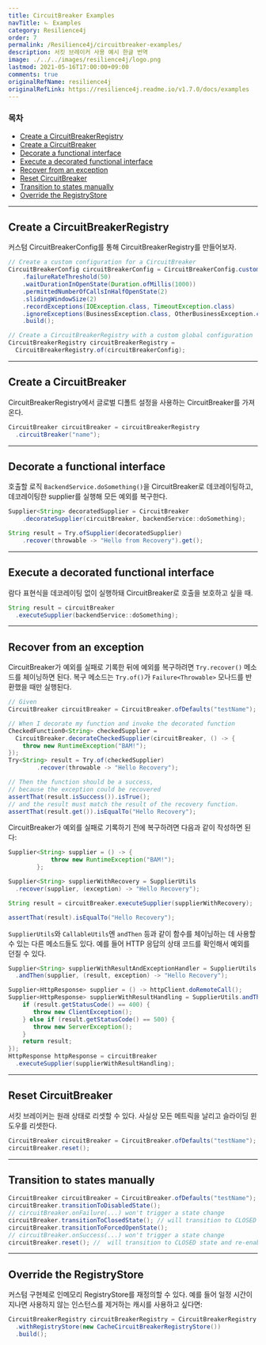 ```yaml
---
title: CircuitBreaker Examples
navTitle: ㄴ Examples
category: Resilience4j
order: 7
permalink: /Resilience4j/circuitbreaker-examples/
description: 서킷 브레이커 사용 예시 한글 번역
image: ./../../images/resilience4j/logo.png
lastmod: 2021-05-16T17:00:00+09:00
comments: true
originalRefName: resilience4j
originalRefLink: https://resilience4j.readme.io/v1.7.0/docs/examples
---
```


### 목차

- [Create a CircuitBreakerRegistry](#create-a-circuitbreakerregistry)
- [Create a CircuitBreaker](#create-a-circuitbreaker)
- [Decorate a functional interface](#decorate-a-functional-interface)
- [Execute a decorated functional interface](#execute-a-decorated-functional-interface)
- [Recover from an exception](#recover-from-an-exception)
- [Reset CircuitBreaker](#reset-circuitbreaker)
- [Transition to states manually](#transition-to-states-manually)
- [Override the RegistryStore](#override-the-registrystore)

---

## Create a CircuitBreakerRegistry

커스텀 CircuitBreakerConfig를 통해 CircuitBreakerRegistry를 만들어보자.

```java
// Create a custom configuration for a CircuitBreaker
CircuitBreakerConfig circuitBreakerConfig = CircuitBreakerConfig.custom()
    .failureRateThreshold(50)
    .waitDurationInOpenState(Duration.ofMillis(1000))
    .permittedNumberOfCallsInHalfOpenState(2)
    .slidingWindowSize(2)
    .recordExceptions(IOException.class, TimeoutException.class)
    .ignoreExceptions(BusinessException.class, OtherBusinessException.class)
    .build();

// Create a CircuitBreakerRegistry with a custom global configuration
CircuitBreakerRegistry circuitBreakerRegistry =
  CircuitBreakerRegistry.of(circuitBreakerConfig);
```

---

## Create a CircuitBreaker

CircuitBreakerRegistry에서 글로벌 디폴트 설정을 사용하는 CircuitBreaker를 가져온다.

```java
CircuitBreaker circuitBreaker = circuitBreakerRegistry
  .circuitBreaker("name");
```

---

## Decorate a functional interface

호출할 로직 `BackendService.doSomething()`을 CircuitBreaker로 데코레이팅하고, 데코레이팅한 supplier를 실행해 모든 예외를 복구한다.

```java
Supplier<String> decoratedSupplier = CircuitBreaker
    .decorateSupplier(circuitBreaker, backendService::doSomething);

String result = Try.ofSupplier(decoratedSupplier)
    .recover(throwable -> "Hello from Recovery").get();
```

---

## Execute a decorated functional interface

람다 표현식을 데코레이팅 없이 실행하돼 CircuitBreaker로 호출을 보호하고 싶을 때.

```java
String result = circuitBreaker
  .executeSupplier(backendService::doSomething);
```

---

## Recover from an exception

CircuitBreaker가 예외를 실패로 기록한 뒤에 예외를 복구하려면 `Try.recover()` 메소드를 체이닝하면 된다. 복구 메소드는 `Try.of()`가 `Failure<Throwable>` 모나드를 반환했을 때만 실행된다.

```java
// Given
CircuitBreaker circuitBreaker = CircuitBreaker.ofDefaults("testName");

// When I decorate my function and invoke the decorated function
CheckedFunction0<String> checkedSupplier =
  CircuitBreaker.decorateCheckedSupplier(circuitBreaker, () -> {
    throw new RuntimeException("BAM!");
});
Try<String> result = Try.of(checkedSupplier)
        .recover(throwable -> "Hello Recovery");

// Then the function should be a success, 
// because the exception could be recovered
assertThat(result.isSuccess()).isTrue();
// and the result must match the result of the recovery function.
assertThat(result.get()).isEqualTo("Hello Recovery");
```

CircuitBreaker가 예외를 실패로 기록하기 전에 복구하려면 다음과 같이 작성하면 된다:

```java
Supplier<String> supplier = () -> {
            throw new RuntimeException("BAM!");
        };

Supplier<String> supplierWithRecovery = SupplierUtils
  .recover(supplier, (exception) -> "Hello Recovery");

String result = circuitBreaker.executeSupplier(supplierWithRecovery);

assertThat(result).isEqualTo("Hello Recovery");
```

`SupplierUtils`와 `CallableUtils`엔 `andThen` 등과 같이 함수를 체이닝하는 데 사용할 수 있는 다른 메소드들도 있다. 예를 들어 HTTP 응답의 상태 코드를 확인해서 예외를 던질 수 있다.

```java
Supplier<String> supplierWithResultAndExceptionHandler = SupplierUtils
  .andThen(supplier, (result, exception) -> "Hello Recovery");

Supplier<HttpResponse> supplier = () -> httpClient.doRemoteCall();
Supplier<HttpResponse> supplierWithResultHandling = SupplierUtils.andThen(supplier, result -> {
    if (result.getStatusCode() == 400) {
       throw new ClientException();
    } else if (result.getStatusCode() == 500) {
       throw new ServerException();
    }
    return result;
});
HttpResponse httpResponse = circuitBreaker
  .executeSupplier(supplierWithResultHandling);
```

---

## Reset CircuitBreaker

서킷 브레이커는 원래 상태로 리셋할 수 있다. 사실상 모든 메트릭을 날리고 슬라이딩 윈도우를 리셋한다.

```java
CircuitBreaker circuitBreaker = CircuitBreaker.ofDefaults("testName");
circuitBreaker.reset();
```

---

## Transition to states manually

```java
CircuitBreaker circuitBreaker = CircuitBreaker.ofDefaults("testName");
circuitBreaker.transitionToDisabledState();
// circuitBreaker.onFailure(...) won't trigger a state change
circuitBreaker.transitionToClosedState(); // will transition to CLOSED state and re-enable normal behaviour, keeping metrics
circuitBreaker.transitionToForcedOpenState();
// circuitBreaker.onSuccess(...) won't trigger a state change
circuitBreaker.reset(); //  will transition to CLOSED state and re-enable normal behaviour, losing metrics
```

---

## Override the RegistryStore

커스텀 구현체로 인메모리 RegistryStore를 재정의할 수 있다. 예를 들어 일정 시간이 지나면 사용하지 않는 인스턴스를 제거하는 캐시를 사용하고 싶다면:

```java
CircuitBreakerRegistry circuitBreakerRegistry = CircuitBreakerRegistry.custom()
  .withRegistryStore(new CacheCircuitBreakerRegistryStore())
  .build();
```